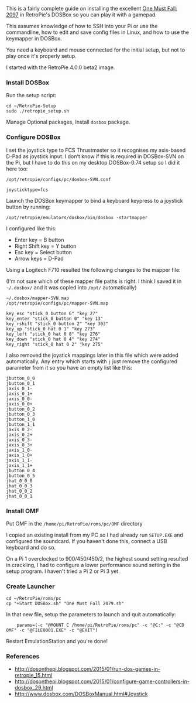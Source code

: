This is a fairly complete guide on installing the excellent [One Must Fall: 2097](https://en.wikipedia.org/wiki/One_Must_Fall:_2097) in RetroPie's DOSBox so you can play it with a gamepad.

This assumes knowledge of how to SSH into your Pi or use the commandline, how to edit and save config files in Linux, and how to use the keymapper in DOSBox.

You need a keyboard and mouse connected for the initial setup, but not to play once it's properly setup.

I started with the RetroPie 4.0.0 beta2 image.

### Install DOSBox

Run the setup script:

~~~
cd ~/RetroPie-Setup
sudo ./retropie_setup.sh
~~~

Manage Optional packages, Install `dosbox` package.

### Configure DOSBox

I set the joystick type to FCS Thrustmaster so it recognises my axis-based D-Pad as joystick input. I don't know if this is required in DOSBox-SVN on the Pi, but I have to do this on my desktop DOSBox-0.74 setup so I did it here too:

~~~
/opt/retropie/configs/pc/dosbox-SVN.conf

joysticktype=fcs
~~~

Launch the DOSBox keymapper to bind a keyboard keypress to a joystick button by running:

~~~
/opt/retropie/emulators/dosbox/bin/dosbox -startmapper
~~~

I configured like this:

* Enter key = B button
* Right Shift key = Y button
* Esc key = Select button
* Arrow keys = D-Pad

Using a Logitech F710 resulted the following changes to the mapper file:

(I'm not sure which of these mapper file paths is right. I think I saved it in `~/.dosbox/` and it was copied into `/opt/` automatically)

~~~
~/.dosbox/mapper-SVN.map
/opt/retropie/configs/pc/mapper-SVN.map

key_esc "stick_0 button 6" "key 27" 
key_enter "stick_0 button 0" "key 13" 
key_rshift "stick_0 button 2" "key 303" 
key_up "stick_0 hat 0 1" "key 273" 
key_left "stick_0 hat 0 8" "key 276" 
key_down "stick_0 hat 0 4" "key 274" 
key_right "stick_0 hat 0 2" "key 275" 
~~~

I also removed the joystick mappings later in this file which were added automatically. Any entry which starts with `j` just remove the configured parameter from it so you have an empty list like this:

~~~
jbutton_0_0
jbutton_0_1
jaxis_0_1-
jaxis_0_1+
jaxis_0_0-
jaxis_0_0+
jbutton_0_2
jbutton_0_3
jbutton_1_0 
jbutton_1_1 
jaxis_0_2-
jaxis_0_2+
jaxis_0_3-
jaxis_0_3+
jaxis_1_0- 
jaxis_1_0+ 
jaxis_1_1- 
jaxis_1_1+ 
jbutton_0_4
jbutton_0_5
jhat_0_0_0
jhat_0_0_3
jhat_0_0_2
jhat_0_0_1
~~~

### Install OMF

Put OMF in the `/home/pi/RetroPie/roms/pc/OMF` directory

I copied an existing install from my PC so I had already run `SETUP.EXE` and configured the soundcard. If you haven't done this, connect a USB keyboard and do so.

On a Pi 1 overclocked to 900/450/450/2, the highest sound setting resulted in crackling, I had to configure a lower performance sound setting in the setup program. I haven't tried a Pi 2 or Pi 3 yet.

### Create Launcher

~~~
cd ~/RetroPie/roms/pc
cp "+Start DOSBox.sh" "One Must Fall 2079.sh"
~~~

In that new file, setup the parameters to launch and quit automatically:

~~~
    params=(-c "@MOUNT C /home/pi/RetroPie/roms/pc" -c "@C:" -c "@CD OMF" -c "@FILE0001.EXE" -c "@EXIT")
~~~

Restart EmulationStation and you're done!

### References

* http://dosonthepi.blogspot.com/2015/01/run-dos-games-in-retropie_15.html
* http://dosonthepi.blogspot.com/2015/01/configure-game-controllers-in-dosbox_29.html
* http://www.dosbox.com/DOSBoxManual.html#Joystick